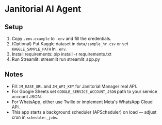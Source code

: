# Janitorial AI Agent

## Setup
1. Copy `.env.example` to `.env` and fill the credentials.
2. (Optional) Put Kaggle dataset in `data/sample_hr.csv` or set `KAGGLE_SAMPLE_PATH` in `.env`.
3. Install requirements:
   pip install -r requirements.txt
4. Run Streamlit:
   streamlit run streamlit_app.py

## Notes
- Fill `JM_BASE_URL` and `JM_API_KEY` for Janitorial Manager real API.
- For Google Sheets set `GOOGLE_SERVICE_ACCOUNT_JSON` path to your service account JSON.
- For WhatsApp, either use Twilio or implement Meta's WhatsApp Cloud API.
- This app starts a background scheduler (APScheduler) on load — adjust cron in `scheduler_jobs`.
